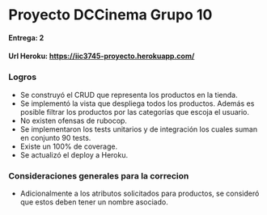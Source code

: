 # Proyecto DCCinema Grupo 10
#### Entrega: 2
#### Url Heroku: https://iic3745-proyecto.herokuapp.com/


### Logros
 
- Se construyó el CRUD que representa los productos en la tienda. 
- Se implementó la vista que despliega todos los productos. Además es posible filtrar los productos por las categorías que escoja el usuario.
- No existen ofensas de rubocop.
- Se implementaron los tests unitarios y de integración los cuales suman en conjunto 90 tests.
- Existe un 100% de coverage. 
- Se actualizó el deploy a Heroku.

### Consideraciones generales para la correcion

- Adicionalmente a los atributos solicitados para productos, se consideró que estos deben tener un nombre asociado.

